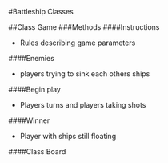 #Battleship Classes

##Class Game
###Methods
####Instructions  
* Rules describing game parameters  

####Enemies  
* players trying to sink each others ships      

####Begin play    
* Players turns and players taking shots  

####Winner
* Player with ships still floating  

####Class Board
